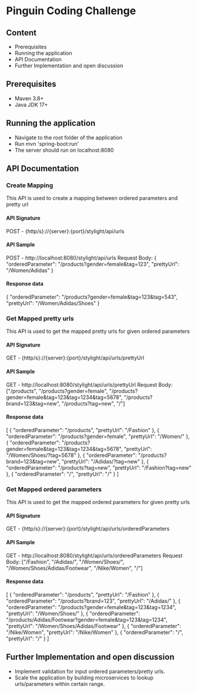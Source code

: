 # Pinguin  Coding Challenge

## Content
- Prerequisites
- Running the application
- API Documentation
- Further Implementation and open discussion

## Prerequisites
- Maven 3.8+
- Java JDK 17+

## Running the application
- Navigate to the root folder of the application
- Run mvn 'spring-boot:run'
- The server should run on localhost:8080

## API Documentation

### Create Mapping
This API is used to create a mapping between ordered parameters and pretty url

#### API Signature
POST - {http/s}://{server}:{port}/stylight/api/urls

#### API Sample
POST - http://localhost:8080/stylight/api/urls
Request Body:
{
"orderedParameter": "/products?gender=female&tag=123",
"prettyUrl": "/Women/Adidas"
}

#### Response data
{
"orderedParameter": "/products?gender=female&tag=123&tag=543",
"prettyUrl": "/Women/Adidas/Shoes"
}

### Get Mapped pretty urls 
This API is used to get the mapped pretty urls for given ordered parameters 

#### API Signature
GET - {http/s}://{server}:{port}/stylight/api/urls/prettyUrl

#### API Sample
GET - http://localhost:8080/stylight/api/urls/prettyUrl
Request Body:
["/products", "/products?gender=female", "/products?gender=female&tag=123&tag=1234&tag=5678", "/products?brand=123&tag=new", "/products?tag=new", "/"]

#### Response data
[
{
"orderedParameter": "/products",
"prettyUrl": "/Fashion"
},
{
"orderedParameter": "/products?gender=female",
"prettyUrl": "/Women/"
},
{
"orderedParameter": "/products?gender=female&tag=123&tag=1234&tag=5678",
"prettyUrl": "/Women/Shoes/?tag=5678"
},
{
"orderedParameter": "/products?brand=123&tag=new",
"prettyUrl": "/Adidas/?tag=new"
},
{
"orderedParameter": "/products?tag=new",
"prettyUrl": "/Fashion?tag=new"
},
{
"orderedParameter": "/",
"prettyUrl": "/"
}
]

### Get Mapped ordered parameters
This API is used to get the mapped ordered parameters for given pretty urls

#### API Signature
GET - {http/s}://{server}:{port}/stylight/api/urls/orderedParameters

#### API Sample
GET - http://localhost:8080/stylight/api/urls/orderedParameters
Request Body:
["/Fashion", "/Adidas/", "/Women/Shoes/", "/Women/Shoes/Adidas/Footwear", "/Nike/Women", "/"]

#### Response data
[
{
"orderedParameter": "/products",
"prettyUrl": "/Fashion"
},
{
"orderedParameter": "/products?brand=123",
"prettyUrl": "/Adidas/"
},
{
"orderedParameter": "/products?gender=female&tag=123&tag=1234",
"prettyUrl": "/Women/Shoes/"
},
{
"orderedParameter": "/products/Adidas/Footwear?gender=female&tag=123&tag=1234",
"prettyUrl": "/Women/Shoes/Adidas/Footwear"
},
{
"orderedParameter": "/Nike/Women",
"prettyUrl": "/Nike/Women"
},
{
"orderedParameter": "/",
"prettyUrl": "/"
}
]

## Further Implementation and open discussion
- Implement validation for input ordered parameters/pretty urls.
- Scale the application by building microservices to lookup urls/parameters within certain range.
